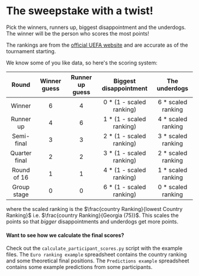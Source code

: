 # The sweepstake with a twist!

Pick the winners, runners up, biggest disappointment and the underdogs. The winner will be the person who scores the most points!

The rankings are from the [official UEFA website](https://inside.fifa.com/fifa-world-ranking/men) and are accurate as of the tournament starting.

We know some of you like data, so here's the scoring system:

|   **Round**   | **Winner guess** | **Runner up guess** | **Biggest disappointment** |  **The underdogs** |
|:-------------:|:----------------:|:-------------------:|:--------------------------:|:------------------:|
|     Winner    |         6        |          4          |  0 * (1 - scaled ranking)  | 6 * scaled ranking |
|   Runner up   |         4        |          6          |  1 * (1 - scaled ranking)  | 4 * scaled ranking |
|   Semi-final  |         3        |          3          |  2 * (1 - scaled ranking)  | 3 * scaled ranking |
| Quarter final |         2        |          2          |  3 * (1 - scaled ranking)  | 2 * scaled ranking |
|  Round of 16  |         1        |          1          |  4 * (1 - scaled ranking)  | 1 * scaled ranking |
|  Group stage  |         0        |          0          |  6 * (1 - scaled ranking)  | 0 * scaled ranking |

where the scaled ranking is the $\frac{country   Ranking}{lowest   Country   Ranking}$ i.e. $\frac{country   Ranking}{Georgia (75)}$. This scales the points so that _bigger_ disappointments and underdogs get more points.

#### Want to see how we calculate the final scores?

Check out the `calculate_participant_scores.py` script with the example files. The `Euro ranking example` spreadsheet contains the country ranking and some theoretical final positions. The `Predictions example` spreadsheet contains some example predictions from some participants.

